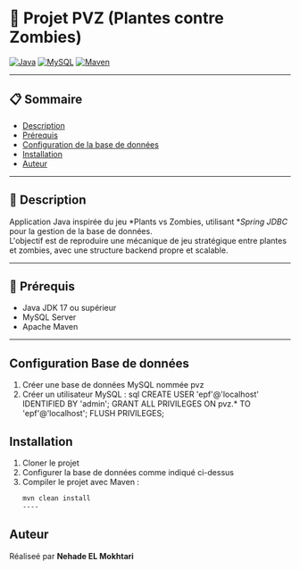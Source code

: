 # 🌻 Projet PVZ (Plantes contre Zombies)

[![Java](https://img.shields.io/badge/Java-17%2B-blue?logo=java)](https://www.oracle.com/java/)
[![MySQL](https://img.shields.io/badge/MySQL-8.0-orange?logo=mysql)](https://www.mysql.com/)
[![Maven](https://img.shields.io/badge/Maven-BuildTool-red?logo=apachemaven)](https://maven.apache.org/)

---

## 📋 Sommaire
- [Description](#-description)
- [Prérequis](#-prérequis)
- [Configuration de la base de données](#-configuration-de-la-base-de-données)
- [Installation](#-installation)
- [Auteur](#-auteur)

---

## 📖 Description
Application Java inspirée du jeu *Plants vs Zombies, utilisant **Spring JDBC* pour la gestion de la base de données.  
L'objectif est de reproduire une mécanique de jeu stratégique entre plantes et zombies, avec une structure backend propre et scalable.

---

## 🔧 Prérequis
- Java JDK 17 ou supérieur
- MySQL Server
- Apache Maven
---
## Configuration Base de données
1. Créer une base de données MySQL nommée pvz
2. Créer un utilisateur MySQL :
   sql
   CREATE USER 'epf'@'localhost' IDENTIFIED BY 'admin';
   GRANT ALL PRIVILEGES ON pvz.* TO 'epf'@'localhost';
   FLUSH PRIVILEGES;
   
## Installation
1. Cloner le projet
2. Configurer la base de données comme indiqué ci-dessus
3. Compiler le projet avec Maven :
   ```bash
   mvn clean install
   ----
## Auteur 
Réaliseé par **Nehade EL Mokhtari**
